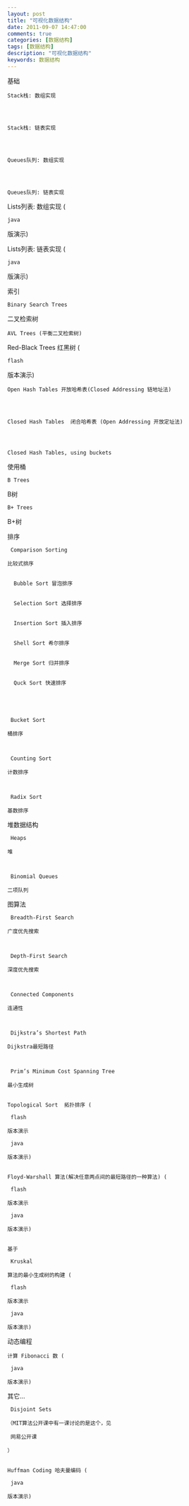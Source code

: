 ```yaml
---
layout: post
title: "可视化数据结构"
date: 2011-09-07 14:47:00 
comments: true
categories: [数据结构]
tags: [数据结构]
description: "可视化数据结构"
keywords: 数据结构
---
```



 
 
 
  基础
 
 
  
   
    Stack栈: 数组实现
   
  
  
   
    Stack栈: 链表实现
   
  
  
   
    Queues队列: 数组实现
   
  
  
   
    Queues队列: 链表实现
   
  
  
   Lists列表: 数组实现 (
   
    java
   
   版演示)
  
  
   Lists列表: 链表实现 (
   
    java
   
   版演示)
  
 
 
  索引
 
 
  
   
    Binary Search Trees
   
   二叉检索树
  
  
   
    AVL Trees (平衡二叉检索树)
   
  
  
   Red-Black Trees 红黑树 (
   
    flash
   
   版本演示)
  
  
   
    Open Hash Tables 开放哈希表(Closed Addressing 链地址法)
   
  
  
   
    Closed Hash Tables  闭合哈希表 (Open Addressing 开放定址法)
   
  
  
   
    Closed Hash Tables, using buckets
   
   使用桶
  
  
   
    B Trees
   
   B树
  
  
   
    B+ Trees
   
   B+树
  
 
 
  
  
 
 
  
  
 
 
  
  
 
 
 
 
  
   排序
  
  
   
   
  
  
   
    
     Comparison Sorting
    
    比较式排序
    
     
      Bubble Sort 冒泡排序
     
     
      Selection Sort 选择排序
     
     
      Insertion Sort 插入排序
     
     
      Shell Sort 希尔排序
     
     
      Merge Sort 归并排序
     
     
      Quck Sort 快速排序
     
    
   
   
    
     Bucket Sort
    
    桶排序
   
   
    
     Counting Sort
    
    计数排序
   
   
    
     Radix Sort
    
    基数排序
   
  
  
   堆数据结构
  
  
   
    
     Heaps
    
    堆
   
   
    
     Binomial Queues
    
    二项队列
   
  
  
   图算法
  
  
   
    
     Breadth-First Search
    
    广度优先搜索
   
   
    
     Depth-First Search
    
    深度优先搜索
   
   
    
     Connected Components
    
    连通性
   
   
    
     Dijkstra’s Shortest Path
    
    Dijkstra最短路径
   
   
    
     Prim’s Minimum Cost Spanning Tree
    
    最小生成树
   
   
    Topological Sort  拓扑排序 (
    
     flash
    
    版本演示
    
     java
    
    版本演示)
   
   
    Floyd-Warshall 算法(解决任意两点间的最短路径的一种算法) (
    
     flash
    
    版本演示
    
     java
    
    版本演示)
   
   
    基于
    
     Kruskal
    
    算法的最小生成树的构建 (
    
     flash
    
    版本演示
    
     java
    
    版本演示)
   
  
  
   动态编程
  
  
   
    计算 Fibonacci 数 (
    
     java
    
    版本演示)
   
  
  
   其它…
  
  
   
    
     Disjoint Sets
    
    （MIT算法公开课中有一课讨论的是这个，见
    
     网易公开课
    
    ）
   
   
    Huffman Coding 哈夫曼编码 (
    
     java
    
    版本演示)
   
  
 


